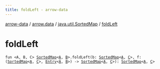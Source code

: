 ```yaml
---
title: foldLeft - arrow-data
---
```


[arrow-data](../../index.html) / [arrow.data](../index.html) / [java.util.SortedMap](index.html) / [foldLeft](./fold-left.html)

# foldLeft

`fun <A, B, C> `[`SortedMap`](../-sorted-map.html)`<`[`A`](fold-left.html#A)`, `[`B`](fold-left.html#B)`>.foldLeft(b: `[`SortedMap`](../-sorted-map.html)`<`[`A`](fold-left.html#A)`, `[`C`](fold-left.html#C)`>, f: (`[`SortedMap`](../-sorted-map.html)`<`[`A`](fold-left.html#A)`, `[`C`](fold-left.html#C)`>, `[`Entry`](https://kotlinlang.org/api/latest/jvm/stdlib/kotlin.collections/-map/-entry/index.html)`<`[`A`](fold-left.html#A)`, `[`B`](fold-left.html#B)`>) -> `[`SortedMap`](../-sorted-map.html)`<`[`A`](fold-left.html#A)`, `[`C`](fold-left.html#C)`>): `[`SortedMap`](../-sorted-map.html)`<`[`A`](fold-left.html#A)`, `[`C`](fold-left.html#C)`>`